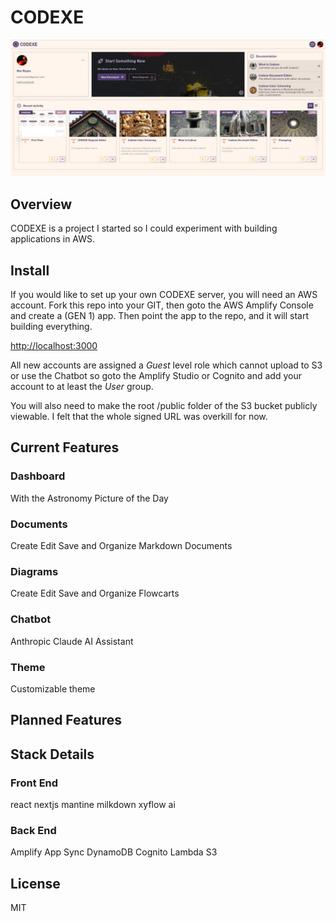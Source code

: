 # CODEXE

![alt text](public/images/codexe-dash.jpg)

## Overview

CODEXE is a project I started so I could experiment with building applications in AWS. 

## Install

If you would like to set up your own CODEXE server, you will need an AWS account. Fork this repo into your GIT, then goto the AWS Amplify Console and create a (GEN 1) app.  Then point the app to the repo, and it will start building everything.

[http://localhost:3000](http://localhost:3000/)

All new accounts are assigned a *Guest* level role which cannot upload to S3 or use the Chatbot so goto the Amplify Studio or Cognito and add your account to at least the *User* group.

You will also need to make the root /public folder of the S3 bucket publicly viewable. I felt that the whole signed URL was overkill for now.

## Current Features

### Dashboard
With the Astronomy Picture of the Day
### Documents
Create Edit Save and Organize Markdown Documents
### Diagrams
Create Edit Save and Organize Flowcarts
### Chatbot
Anthropic Claude AI Assistant
### Theme
Customizable theme

## Planned Features

## Stack Details

### Front End
react
nextjs
mantine
milkdown
xyflow
ai

### Back End
Amplify
App Sync
DynamoDB
Cognito
Lambda
S3

## License

MIT
